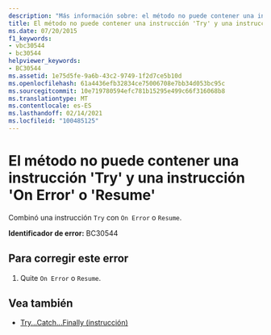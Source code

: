 ```yaml
---
description: "Más información sobre: el método no puede contener una instrucción ' Try ' y una instrucción ' on error ' o ' resume '"
title: El método no puede contener una instrucción 'Try' y una instrucción 'On Error' o 'Resume'
ms.date: 07/20/2015
f1_keywords:
- vbc30544
- bc30544
helpviewer_keywords:
- BC30544
ms.assetid: 1e75d5fe-9a6b-43c2-9749-1f2d7ce5b10d
ms.openlocfilehash: 61a4436efb32834ce75006708e7bb34d053bc95c
ms.sourcegitcommit: 10e719780594efc781b15295e499c66f316068b8
ms.translationtype: MT
ms.contentlocale: es-ES
ms.lasthandoff: 02/14/2021
ms.locfileid: "100485125"
---
```

# <a name="method-cannot-contain-both-a-try-statement-and-an-on-error-or-resume-statement"></a>El método no puede contener una instrucción 'Try' y una instrucción 'On Error' o 'Resume'

Combinó una instrucción `Try` con `On Error` o `Resume`.  
  
 **Identificador de error:** BC30544  
  
## <a name="to-correct-this-error"></a>Para corregir este error  
  
1. Quite `On Error` o `Resume`.  
  
## <a name="see-also"></a>Vea también

- [Try...Catch...Finally (instrucción)](../language-reference/statements/try-catch-finally-statement.md)
